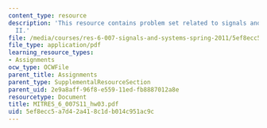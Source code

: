 ```yaml
---
content_type: resource
description: 'This resource contains problem set related to signals and systems: part
  II.'
file: /media/courses/res-6-007-signals-and-systems-spring-2011/5ef8ecc5a7d42a418c1db014c951ac9c_MITRES_6_007S11_hw03.pdf
file_type: application/pdf
learning_resource_types:
- Assignments
ocw_type: OCWFile
parent_title: Assignments
parent_type: SupplementalResourceSection
parent_uid: 2e9a8aff-96f8-e559-11ed-fb8887012a8e
resourcetype: Document
title: MITRES_6_007S11_hw03.pdf
uid: 5ef8ecc5-a7d4-2a41-8c1d-b014c951ac9c
---
```

